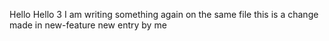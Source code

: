 Hello
Hello 3
I am writing something again on the same file
this is a change made in new-feature
new entry by me
